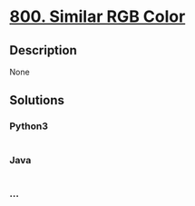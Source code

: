 # [800. Similar RGB Color](https://leetcode.com/problems/similar-rgb-color)

## Description
None


## Solutions


### Python3

```python

```

### Java

```java

```

### ...
```

```
